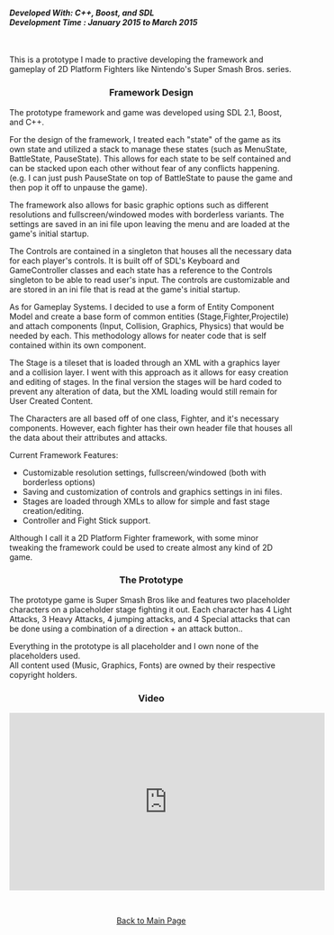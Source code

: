 <h4>
<b><i>Developed With: C++, Boost, and SDL</i></b><br>
<b><i>Development Time : January 2015 to March 2015</i></b><br>
</h4>
<br>
<p>This is a prototype I made to practive developing the framework and gameplay of 2D Platform Fighters like Nintendo's Super Smash Bros. series.</p>

<h3><p align="center">Framework Design</p></h3>

<p>The prototype framework and game was developed using SDL 2.1, Boost, and C++.</p>

<p>For the design of the framework, I treated each "state" of the game as its own state and utilized a stack to manage these states (such as MenuState, BattleState, PauseState). This allows for each state to be self contained and can be stacked upon each other without fear of any conflicts happening. (e.g. I can just push PauseState on top of BattleState to pause the game and then pop it off to unpause the game).</p>

<p>The framework also allows for basic graphic options such as different resolutions and fullscreen/windowed modes with borderless variants. The settings are saved in an ini file upon leaving the menu and are loaded at the game's initial startup.</p>

<p>The Controls are contained in a singleton that houses all the necessary data for each player's controls. It is built off of SDL's Keyboard and GameController classes and each state has a reference to the Controls singleton to be able to read user's input. The controls are customizable and are stored in an ini file that is read at the game's initial startup.</p>

<p>As for Gameplay Systems. I decided to use a form of Entity Component Model and create a base form of common entities (Stage,Fighter,Projectile) and attach components (Input, Collision, Graphics, Physics) that would be needed by each. This methodology allows for neater code that is self contained within its own component.</p>

<p>The Stage is a tileset that is loaded through an XML with a graphics layer and a collision layer. I went with this approach as it allows for easy creation and editing of stages. In the final version the stages will be hard coded to prevent any alteration of data, but the XML loading would still remain for User Created Content.</p>

<p>The Characters are all based off of one class, Fighter, and it's necessary components. However, each fighter has their own header file that houses all the data about their attributes and attacks.</p>

<p>Current Framework Features:</p>
<ul>
<li>Customizable resolution settings, fullscreen/windowed (both with borderless options)</li>
<li>Saving and customization of controls and graphics settings in ini files.</li>
<li>Stages are loaded through XMLs to allow for simple and fast stage creation/editing.</li>
<li>Controller and Fight Stick support.</li>
</ul>

<p>Although I call it a 2D Platform Fighter framework, with some minor tweaking the framework could be used to create almost any kind of 2D game.</p>

<h3><p align="center">The Prototype</p></h3>

<p>The prototype game is Super Smash Bros like and features two placeholder characters on a placeholder stage fighting it out. Each character has 4 Light Attacks, 3 Heavy Attacks, 4 jumping attacks, and 4 Special attacks that can be done using a combination of a direction + an attack button..</p>

<p>Everything in the prototype is all placeholder and I own none of the placeholders used.<br>
All content used (Music, Graphics, Fonts) are owned by their respective copyright holders.</p>

<h3><p align="center">Video</p></h3>
<p align="center"><iframe width="560" height="315" src="https://www.youtube.com/embed/G5OdLZ-3JeM" frameborder="0" allowfullscreen></iframe></p>

<br>
<p align="center"><a href="http://mvpet.github.io/">Back to Main Page</a></p>
